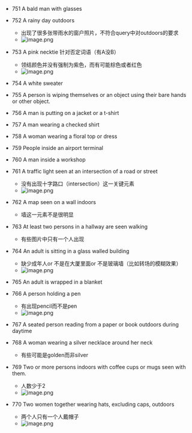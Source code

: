 + 751  A bald man with glasses
+ 752  A rainy day outdoors   
	+ 出现了很多张带雨水的窗户照片，不符合query中对outdoors的要求
	+ ![image.png](https://cdn.jsdelivr.net/gh/Thomas333333/MyPostImage/Images/20240714194402.png)
+ 753  A pink necktie   针对否定词语（有A没B）
	+ 领结颜色并没有强制为紫色，而有可能棕色或者红色
	+ ![image.png](https://cdn.jsdelivr.net/gh/Thomas333333/MyPostImage/Images/20240714194458.png)
+ 754  A white sweater
+ 755  A person is wiping themselves or an object using their bare hands or other object.
+ 756  A man is putting on a jacket or a t-shirt
+ 757  A man wearing a checked shirt
+ 758  A woman wearing a floral top or dress
+ 759  People inside an airport terminal
+ 760  A man inside a workshop
+ 761  A traffic light seen at an intersection of a road or street  
	+ 没有出现十字路口（intersection）这一关键元素
	+ ![image.png](https://cdn.jsdelivr.net/gh/Thomas333333/MyPostImage/Images/20240714195130.png)
+ 762  A map seen on a wall indoors
	+ 墙这一元素不是很明显
+ 763  At least two persons in a hallway are seen walking 
	+ 有些图片中只有一个人出现
+ 764  An adult is sitting in a glass walled building
	+ 缺少成年人or 不是在大厦里面or 不是玻璃墙（比如转场的模糊效果）
	+ ![image.png](https://cdn.jsdelivr.net/gh/Thomas333333/MyPostImage/Images/20240714195820.png)

+ 765  An adult is wrapped in a blanket
+ 766  A person holding a pen
	+ 有出现pencil而不是pen
	+ ![image.png](https://cdn.jsdelivr.net/gh/Thomas333333/MyPostImage/Images/20240714200257.png)
+ 767  A seated person reading from a paper or book outdoors during daytime
+ 768  A woman wearing a silver necklace around her neck  
	+ 有些可能是golden而非silver
+ 769  Two or more persons indoors with coffee cups or mugs seen with them.
	+ 人数少于2
	+ ![image.png](https://cdn.jsdelivr.net/gh/Thomas333333/MyPostImage/Images/20240714200620.png)
+ 770  Two women together wearing hats, excluding caps, outdoors   
	+ 两个人只有一个人戴帽子
	+ ![image.png](https://cdn.jsdelivr.net/gh/Thomas333333/MyPostImage/Images/20240714200704.png)
